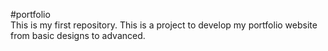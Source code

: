 #portfolio
<br>
This is my first repository.
<be>
This is a project to develop my portfolio website from basic designs to advanced.
